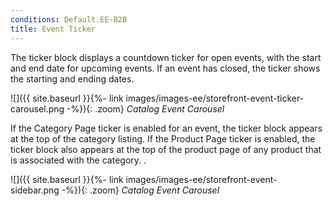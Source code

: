 ```yaml
---
conditions: Default.EE-B2B
title: Event Ticker
---
```


The ticker block displays a countdown ticker for open events, with the start and end date for upcoming events. If an event has closed, the ticker shows the starting and ending dates.

![]({{ site.baseurl }}{%- link images/images-ee/storefront-event-ticker-carousel.png -%}){: .zoom}
*Catalog Event Carousel*

If the Category Page ticker is enabled for an event, the ticker block appears at the top of the category listing. If the Product Page ticker is enabled, the ticker block also appears at the top of the product page of any product that is associated with the category. .

![]({{ site.baseurl }}{%- link images/images-ee/storefront-event-sidebar.png -%}){: .zoom}
*Catalog Event Carousel*

